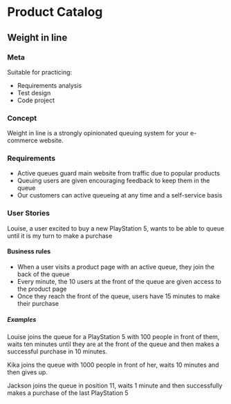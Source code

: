 # Product Catalog

## Weight in line

### Meta

Suitable for practicing:

* Requirements analysis
* Test design
* Code project

### Concept

Weight in line is a strongly opinionated queuing system for your e-commerce website.

### Requirements

* Active queues guard main website from traffic due to popular products
* Queuing users are given encouraging feedback to keep them in the queue
* Our customers can active queueing at any time and a self-service basis

### User Stories

Louise, a user excited to buy a new PlayStation 5, wants to be able to queue until it is my turn to make a purchase

#### Business rules

* When a user visits a product page with an active queue, they join the back of the queue
* Every minute, the 10 users at the front of the queue are given access to the product page
* Once they reach the front of the queue, users have 15 minutes to make their purchase

##### Examples

Louise joins the queue for a PlayStation 5 with 100 people in front of them, waits ten minutes until they are at the front of the queue and then makes a successful purchase in 10 minutes.

Kika joins the queue with 1000 people in front of her, waits 10 minutes and then gives up.

Jackson joins the queue in position 11, waits 1 minute and then successfully makes a purchase of the last PlayStation 5
